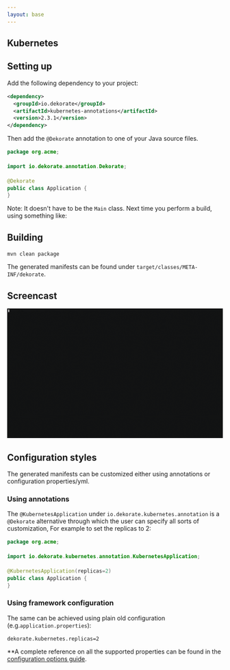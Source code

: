 ```yaml
---
layout: base
---
```

## Kubernetes

## Setting up

Add the following dependency to your project:

```xml
<dependency>
  <groupId>io.dekorate</groupId>
  <artifactId>kubernetes-annotations</artifactId>
  <version>2.3.1</version>
</dependency>
```

Then add the `@Dekorate` annotation to one of your Java source files. 

```java
package org.acme;

import io.dekorate.annotation.Dekorate;

@Dekorate
public class Application {
}
```

Note: It doesn't have to be the `Main` class.
Next time you perform a build, using something like:

## Building

    mvn clean package
    
The generated manifests can be found under `target/classes/META-INF/dekorate`.


## Screencast

![asciicast](/assets/images/dekorate-vertx-hello-world.gif "Dekorate Vert.X Hello World Asciicast") 

## Configuration styles

The generated manifests can be customized either using annotations or configuration properties/yml.

### Using annotations

The `@KubernetesApplication` under `io.dekorate.kubernetes.annotation` is a `@Dekorate` alternative through which
the user can specify all sorts of customization, For example to set the replicas to 2:

```java
package org.acme;

import io.dekorate.kubernetes.annotation.KubernetesApplication;

@KubernetesApplication(replicas=2)
public class Application {
}
```

### Using framework configuration

The same can be achieved using plain old configuration (e.g.`application.properties`):

```
dekorate.kubernetes.replicas=2
```

**A complete reference on all the supported properties can be found in the [configuration options guide](/assets/config.md).

